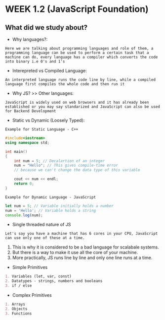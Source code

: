 # WEEK 1.2 (JavaScript Foundation)

## What did we study about?

- Why languages?:

`Here we are talking about programming languages and role of them, a programming language can be used to perform a certain task that a machine can do, every language has a compiler which converts the code into binary i.e 0's and 1's`

- Interepreted vs Compiled Language:

`An interpreted language runs the code line by line, while a compiled language first compiles the whole code and then run it`

- Why JS? >> Other languages:

`JavaScript is widely used on web browsers and it has already been established or you may say standarized and JavaScript can also be used for Backend Development`

- Static vs Dynamic (Loosely Typed):

`Example for Static Language - C++`

```c++
#include<iostream>
using namespace std;

int main()
{
    int num = 5; // Decalartion of an integer
    num = "Hello"; // This gives compile-time error
    // because we can't change the data type of this variable

    cout << num << endl;
    return 0;
}

```

`Example for Dynamic Language - JavaScript`

```javascript
let num = 5; // Variable initially holds a number
num = 'Hello'; // Variable holds a string
console.log(num);
```

- Single threaded nature of JS

`Let's say you have a machine that has 6 cores in your CPU, JavaScript can use only one of these at a time.`

1. This is why it is considered to be a bad language for scalabale systems.
2. But there is a way to make it use all the core of your machine.
3. More practically, JS runs line by line and only one line runs at a time.

- Simple Primitives

```md
1. Variables (let, var, const)
2. Datatypes - strings, numbers and booleans
3. if / else
```

- Complex Primitives

```md
1. Arrays
2. Objects
3. Functions
```
